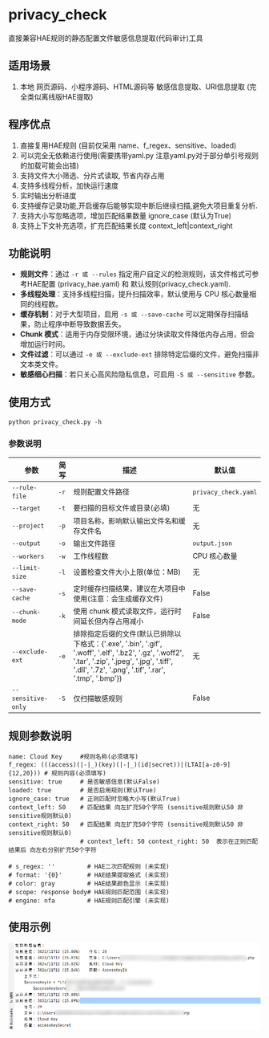 # privacy_check

直接兼容HAE规则的静态配置文件敏感信息提取(代码审计)工具


## 适用场景
1. 本地 网页源码、小程序源码、HTML源码等 敏感信息提取、URl信息提取 (完全类似离线版HAE提取)

## 程序优点 
1. 直接复用HAE规则 (目前仅采用 name、f_regex、sensitive、loaded)
2. 可以完全无依赖进行使用(需要携带yaml.py 注意yaml.py对于部分单引号规则的加载可能会出错)
3. 支持文件大小筛选、分片式读取, 节省内存占用
4. 支持多线程分析，加快运行速度 
5. 实时输出分析进度
6. 支持缓存记录功能,开启缓存后能够实现中断后继续扫描,避免大项目重复分析.
7. 支持大小写忽略选项，增加匹配结果数量 ignore_case (默认为True)
8. 支持上下文补充选项，扩充匹配结果长度 context_left|context_right

## 功能说明
- **规则文件**：通过 `-r 或 --rules` 指定用户自定义的检测规则，该文件格式可参考HAE配置 (privacy_hae.yaml) 和 默认规则(privacy_check.yaml).
- **多线程处理**：支持多线程扫描，提升扫描效率，默认使用与 CPU 核心数量相同的线程数。
- **缓存机制**：对于大型项目，启用 `-s 或 --save-cache` 可以定期保存扫描结果，防止程序中断导致数据丢失。
- **Chunk 模式**：适用于内存受限环境，通过分块读取文件降低内存占用，但会增加运行时间。
- **文件过滤**：可以通过 `-e 或 --exclude-ext` 排除特定后缀的文件，避免扫描非文本类文件。
- **敏感细心扫描**：若只关心高风险隐私信息，可启用 `-S 或 --sensitive` 参数。

## 使用方式
    python privacy_check.py -h


### 参数说明
| 参数 | 简写 | 描述 | 默认值 |
|------|------|------|--------|
| `--rule-file` | `-r` | 规则配置文件路径 | `privacy_check.yaml` |
| `--target` | `-t` | 要扫描的目标文件或目录(必填) | 无 |
| `--project` | `-p` | 项目名称，影响默认输出文件名和缓存文件名 | 无 |
| `--output` | `-o` | 输出文件路径 | `output.json` |
| `--workers` | `-w` | 工作线程数 | CPU 核心数量 |
| `--limit-size` | `-l` | 设置检查文件大小上限(单位：MB) | 无 |
| `--save-cache` | `-s` | 定时缓存扫描结果，建议在大项目中使用(注意：会生成缓存文件) | False |
| `--chunk-mode` | `-k` | 使用 chunk 模式读取文件，运行时间延长但内存占用减小 | False |
| `--exclude-ext` | `-e` | 排除指定后缀的文件(默认已排除以下格式：{'.exe', '.bin', '.gif', '.woff', '.elf', '.bz2', '.gz', '.woff2', '.tar', '.zip', '.jpeg', '.jpg', '.tiff', '.dll', '.7z', '.png', '.tif', '.rar', '.tmp', '.bmp'}) | 无 |
| `--sensitive-only` | `-S` | 仅扫描敏感规则 | False |


## 规则参数说明
    name: Cloud Key     #规则名称(必须填写)
    f_regex: (((access)(|-|_)(key)(|-|_)(id|secret))|(LTAI[a-z0-9]{12,20})) # 规则内容(必须填写)
    sensitive: true     # 是否敏感信息(默认False)
    loaded: true        # 是否启用规则(默认True)
    ignore_case: true   # 正则匹配时忽略大小写(默认True)
    context_left: 50    # 匹配结果 向左扩充50个字符 (sensitive规则默认50 非sensitive规则默认0)
    context_right: 50   # 匹配结果 向左扩充50个字符 (sensitive规则默认50 非sensitive规则默认0)
                        # context_left: 50 context_right: 50  表示在正则匹配结果后 向左右分别扩充50个字符

    # s_regex: ''         # HAE二次匹配规则 (未实现)
    # format: '{0}'       # HAE结果提取格式 (未实现)
    # color: gray         # HAE结果颜色显示 (未实现)
    # scope: response body# HAE规则匹配范围 (未实现)
    # engine: nfa         # HAE规则匹配引擎 (未实现)


## 使用示例

![示例图片](doc/demo.png)


